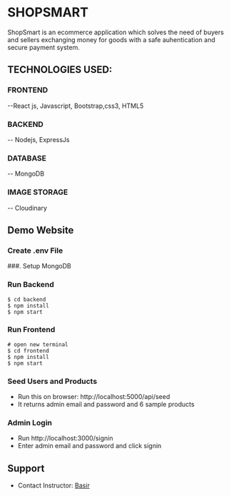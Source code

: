 # SHOPSMART
ShopSmart is an ecommerce application which solves the need of buyers and sellers exchanging
money for goods with a safe auhentication and secure payment system.

## TECHNOLOGIES USED:
  ### FRONTEND
  --React js, Javascript, Bootstrap,css3, HTML5
  ### BACKEND
  -- Nodejs, ExpressJs
  ### DATABASE 
  -- MongoDB
  ### IMAGE STORAGE
  -- Cloudinary


## Demo Website

### Create .env File

###. Setup MongoDB

### Run Backend
```
$ cd backend
$ npm install
$ npm start
```

###  Run Frontend
```
# open new terminal
$ cd frontend
$ npm install
$ npm start
```

###  Seed Users and Products

- Run this on browser: http://localhost:5000/api/seed
- It returns admin email and password and 6 sample products

###  Admin Login

- Run http://localhost:3000/signin
- Enter admin email and password and click signin

## Support

- Contact Instructor: [Basir](mailto:basir.jafarzadeh@gmail.com)

